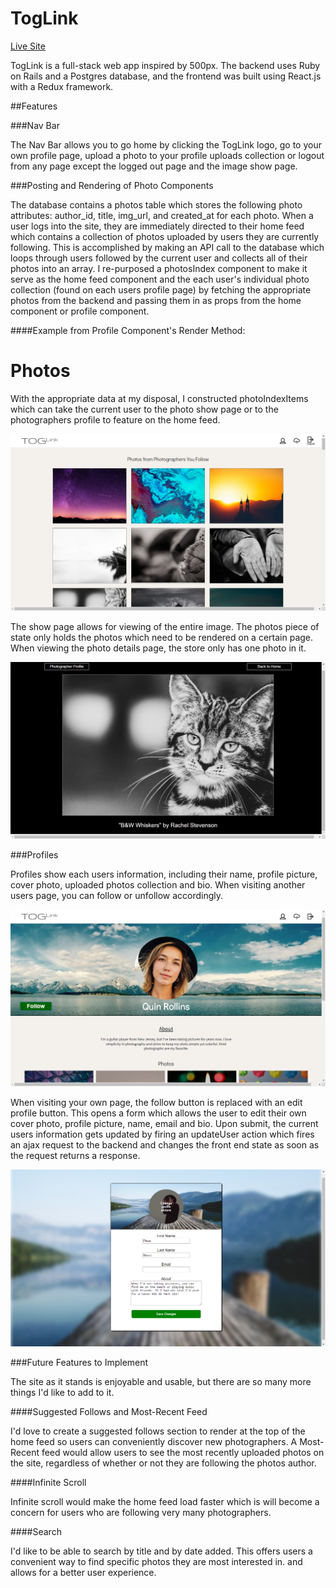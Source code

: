 # TogLink


[Live Site](http://toglink.herokuapp.com/#/home)

TogLink is a full-stack web app inspired by 500px. The backend uses Ruby on Rails and a Postgres database, and the frontend was built using React.js with a Redux framework.

##Features


###Nav Bar

The Nav Bar allows you to go home by clicking the TogLink logo, go to your own profile page, upload a photo to your profile uploads collection or logout from any page except the logged out page and the image show page.


###Posting and Rendering of Photo Components

The database contains a photos table which stores the following photo attributes: author_id, title, img_url, and created_at for each photo. When a user logs into the site, they are immediately directed to their home feed which contains a collection of photos uploaded by users they are currently following. This is accomplished by making an API call to the database which loops through users followed by the current user and collects all of their photos into an array. I re-purposed a photosIndex component to make it serve as the home feed component and the each user's individual photo collection (found on each users profile page) by fetching the appropriate photos from the backend and passing them in as props from the home component or profile component.

####Example from Profile Component's Render Method:

  </div>
    <h1>Photos</h1>
    <PhotosIndexContainer photos={this.props.user.photos || []} />
  </div>


 With the appropriate data at my disposal, I constructed photoIndexItems which can take the current user to the photo show page or to the photographers profile to feature on the home feed.

![homefeed][homefeed]

The show page allows for viewing of the entire image. The photos piece of state only holds the photos which need to be rendered on a certain page. When viewing the photo details page, the store only has one photo in it.

![show][show]

###Profiles

Profiles show each users information, including their name, profile picture, cover photo, uploaded photos collection and bio. When visiting another users page, you can follow or unfollow accordingly.

![profile][profile]

When visiting your own page, the follow button is replaced with an edit profile button.
This opens a form which allows the user to edit their own cover photo, profile picture, name, email and bio. Upon submit, the current users information gets updated by firing an updateUser action which fires an ajax request to the backend and changes the front end state as soon as the request returns a response.

![profile edit form][profileform]

###Future Features to Implement

The site as it stands is enjoyable and usable, but there are so many more things I'd like to add to it.

####Suggested Follows and Most-Recent Feed

  I'd love to create a suggested follows section to render at the top of the home feed so users can conveniently discover new photographers. A Most-Recent feed would allow users to see the most recently uploaded photos on the site, regardless of whether or not they are following the photos author.

####Infinite Scroll

  Infinite scroll would make the home feed load faster which is will become a concern for users who are following very many photographers.

####Search

I'd like to be able to search by title and by date added. This offers users a convenient way to find specific photos they are most interested in. and allows for a better user experience.


[homefeed]: ./docs/images/homefeed.png
[profile]: ./docs/images/profile.png
[profileform]: ./docs/images/profileform.png
[show]: ./docs/images/showCat.png
[uploadWidget]: ./docs/images/uploadWidget.png
[splash]: ./docs/images/splash.png
